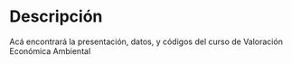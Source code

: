 # Descripción
Acá encontrará la presentación, datos, y códigos del curso de Valoración Económica Ambiental
